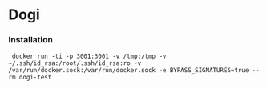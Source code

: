 # Dogi


[comment]: <> (https://dogi.run/ssh/git@github.com/ovenator/scrapy-amazon.git)

[comment]: <> (http://localhost:3001/ssh/git@github.com:ovenator/estates.git?output=log&file=/app/data.jsonl&bashc=pipenv run scrapy)

[comment]: <> (http://localhost:3001/ssh/git@github.com:ovenator/estates.git?action=peek&output=runLog)

[comment]: <> (http://localhost:3001/ssh/git@github.com:ovenator/estates.git?action=peek&output=file)


### Installation
```shell
 docker run -ti -p 3001:3001 -v /tmp:/tmp -v ~/.ssh/id_rsa:/root/.ssh/id_rsa:ro -v /var/run/docker.sock:/var/run/docker.sock -e BYPASS_SIGNATURES=true --rm dogi-test 
```
